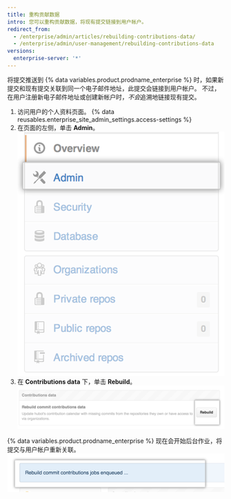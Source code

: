 ```yaml
---
title: 重构贡献数据
intro: 您可以重构贡献数据，将现有提交链接到用户帐户。
redirect_from:
  - /enterprise/admin/articles/rebuilding-contributions-data/
  - /enterprise/admin/user-management/rebuilding-contributions-data
versions:
  enterprise-server: '*'
---
```


将提交推送到 {% data variables.product.prodname_enterprise %} 时，如果新提交和现有提交关联到同一个电子邮件地址，此提交会链接到用户帐户。 不过，在用户注册新电子邮件地址或创建新帐户时，*不会*追溯地链接现有提交。

1. 访问用户的个人资料页面。
{% data reusables.enterprise_site_admin_settings.access-settings %}
3. 在页面的左侧，单击 **Admin**。 ![Admin 选项卡](/assets/images/enterprise/site-admin-settings/admin-tab.png)
4. 在 **Contributions data** 下，单击 **Rebuild**。 ![Rebuild 按钮](/assets/images/enterprise/site-admin-settings/rebuild-button.png)

{% data variables.product.prodname_enterprise %} 现在会开始后台作业，将提交与用户帐户重新关联。 ![已排队的重构作业](/assets/images/enterprise/site-admin-settings/rebuild-jobs.png)
